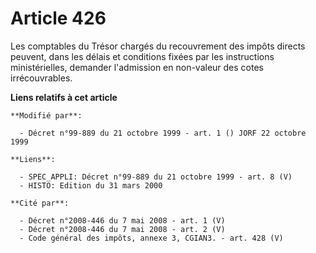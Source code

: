 # Article 426

Les comptables du Trésor chargés du recouvrement des impôts directs peuvent, dans les délais et conditions fixées par les
instructions ministérielles, demander l'admission en non-valeur des cotes irrécouvrables.

**Liens relatifs à cet article**

	**Modifié par**:

	  - Décret n°99-889 du 21 octobre 1999 - art. 1 () JORF 22 octobre 1999

	**Liens**:

	  - SPEC_APPLI: Décret n°99-889 du 21 octobre 1999 - art. 8 (V)
	  - HISTO: Edition du 31 mars 2000

	**Cité par**:

	  - Décret n°2008-446 du 7 mai 2008 - art. 1 (V)
	  - Décret n°2008-446 du 7 mai 2008 - art. 2 (V)
	  - Code général des impôts, annexe 3, CGIAN3. - art. 428 (V)
